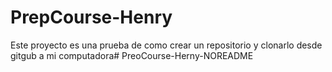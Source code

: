 # PrepCourse-Henry
Este proyecto es una prueba de como crear un repositorio
y clonarlo desde gitgub a mi computadora# PreoCourse-Herny-NOREADME
